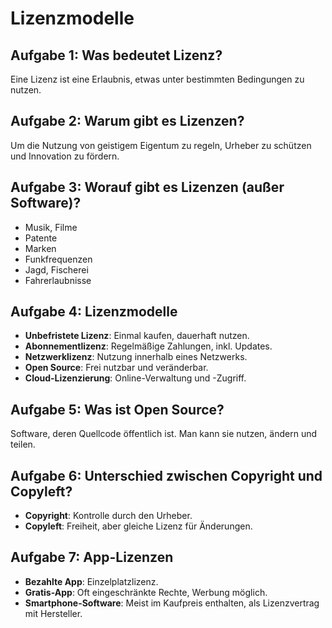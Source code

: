 # Lizenzmodelle

## Aufgabe 1: Was bedeutet Lizenz?
Eine Lizenz ist eine Erlaubnis, etwas unter bestimmten Bedingungen zu nutzen.

## Aufgabe 2: Warum gibt es Lizenzen?
Um die Nutzung von geistigem Eigentum zu regeln, Urheber zu schützen und Innovation zu fördern.

## Aufgabe 3: Worauf gibt es Lizenzen (außer Software)?
- Musik, Filme
- Patente
- Marken
- Funkfrequenzen
- Jagd, Fischerei
- Fahrerlaubnisse

## Aufgabe 4: Lizenzmodelle
- **Unbefristete Lizenz**: Einmal kaufen, dauerhaft nutzen.
- **Abonnementlizenz**: Regelmäßige Zahlungen, inkl. Updates.
- **Netzwerklizenz**: Nutzung innerhalb eines Netzwerks.
- **Open Source**: Frei nutzbar und veränderbar.
- **Cloud-Lizenzierung**: Online-Verwaltung und -Zugriff.

## Aufgabe 5: Was ist Open Source?
Software, deren Quellcode öffentlich ist. Man kann sie nutzen, ändern und teilen.

## Aufgabe 6: Unterschied zwischen Copyright und Copyleft?
- **Copyright**: Kontrolle durch den Urheber.
- **Copyleft**: Freiheit, aber gleiche Lizenz für Änderungen.

## Aufgabe 7: App-Lizenzen
- **Bezahlte App**: Einzelplatzlizenz.
- **Gratis-App**: Oft eingeschränkte Rechte, Werbung möglich.
- **Smartphone-Software**: Meist im Kaufpreis enthalten, als Lizenzvertrag mit Hersteller.
